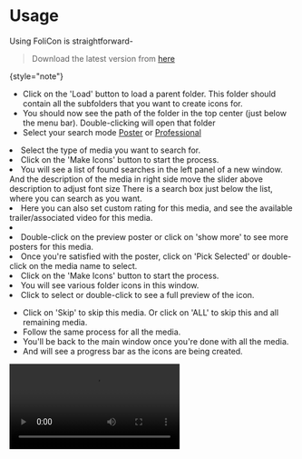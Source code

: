 # Usage

Using FoliCon is straightforward-

> Download the latest version from [here](https://github.com/DineshSolanki/FoliCon/releases/latest)
>
{style="note"}

* Click on the 'Load' button to load a parent folder. 
This folder should contain all the subfolders that you want to create icons for.
* You should now see the path of the folder in the top center (just below the menu bar). 
<tip>Double-clicking will open that folder</tip>
* Select your search mode [Poster](Poster-Mode.md) or [Professional](Professional-Mode.md)

<tabs>
<tab title="Poster Mode">
<list>
<li>
Select the type of media you want to search for.
</li>
<li>
Click on the 'Make Icons' button to start the process.
</li>
<li>You will see a list of found searches in the left panel of a new window. 
And the description of the media in right side <tip> move the slider above description to adjust font size</tip>
<note>There is a search box just below the list, where you can search as you want.</note></li>
<li>Here you can also set custom rating for this media, and see the available trailer/associated video for this media.</li>
<li></li>
<li>Double-click on the preview poster or click on 'show more' to see more posters for this media.</li>
<li>Once you're satisfied with the poster, click on 'Pick Selected' or double-click on the media name to select.</li>
</list>

</tab>
<tab title="Professional Mode">
<list>
<li>Click on the 'Make Icons' button to start the process.</li>
<li>You will see various folder icons in this window.</li>
<li>Click to select or double-click to see a full preview of the icon.</li>
</list>
</tab>
</tabs>

* Click on 'Skip' to skip this media. Or click on 'ALL' to skip this and all remaining media.
* Follow the same process for all the media.
* You'll be back to the main window once you're done with all the media.
* And will see a progress bar as the icons are being created.
<video src="../video/poster-mode.mp4" preview-src="main-loaded.png"/>


